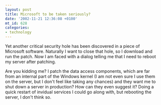 ```yaml
---
layout: post
title: Microsoft to be taken seriously?
date: '2002-11-21 12:36:08 +0100'
mt_id: 628
categories:
- technology
---
```

Yet another critical security hole has been discovered in a piece of Microsoft software. Naturally I want to close that hole, so I download and run the patch. Now I am faced with a dialog telling me that I need to reboot my server after patching.

Are you kidding me? I patch the data access components, which are far from an internal part of the Windows kernel (I am not even sure I use them on the server, but I don't feel like taking any chances) and they want me to shut down a server in production? How can they even suggest it? Doing a quick restart of invidual services I could go along with, but rebooting the server, I don't think so.
